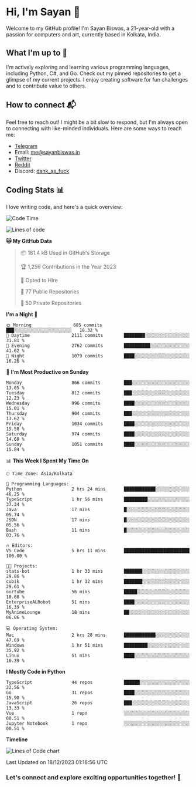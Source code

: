 # Hi, I'm Sayan 👋

Welcome to my GitHub profile! I'm Sayan Biswas, a 21-year-old with a passion for computers and art, currently based in Kolkata, India.

## What I'm up to 🚀

I'm actively exploring and learning various programming languages, including Python, C#, and Go. Check out my pinned repositories to get a glimpse of my current projects. I enjoy creating software for fun challenges and to contribute value to others.

## How to connect 📬

Feel free to reach out! I might be a bit slow to respond, but I'm always open to connecting with like-minded individuals. Here are some ways to reach me:

- [Telegram](https://t.me/dank_as_fuck)
- Email: [me@sayanbiswas.in](mailto:me@sayanbiswas.in)
- [Twitter](https://twitter.com/TheDankDel)
- [Reddit](https://www.reddit.com/user/dank_as_fuck_/)
- Discord: [dank_as_fuck](https://discordapp.com/users/506536929152466945)

## Coding Stats 📊

I love writing code, and here's a quick overview:

<!--START_SECTION:waka-->
![Code Time](http://img.shields.io/badge/Code%20Time-1%2C337%20hrs%2058%20mins-blue)

![Lines of code](https://img.shields.io/badge/From%20Hello%20World%20I%27ve%20Written-6.5%20million%20lines%20of%20code-blue)

**🐱 My GitHub Data** 

> 📦 181.4 kB Used in GitHub's Storage 
 > 
> 🏆 1,256 Contributions in the Year 2023
 > 
> 💼 Opted to Hire
 > 
> 📜 77 Public Repositories 
 > 
> 🔑 50 Private Repositories 
 > 
**I'm a Night 🦉** 

```text
🌞 Morning                685 commits         ███░░░░░░░░░░░░░░░░░░░░░░   10.32 % 
🌆 Daytime                2111 commits        ████████░░░░░░░░░░░░░░░░░   31.81 % 
🌃 Evening                2762 commits        ██████████░░░░░░░░░░░░░░░   41.62 % 
🌙 Night                  1079 commits        ████░░░░░░░░░░░░░░░░░░░░░   16.26 % 
```
📅 **I'm Most Productive on Sunday** 

```text
Monday                   866 commits         ███░░░░░░░░░░░░░░░░░░░░░░   13.05 % 
Tuesday                  812 commits         ███░░░░░░░░░░░░░░░░░░░░░░   12.23 % 
Wednesday                996 commits         ████░░░░░░░░░░░░░░░░░░░░░   15.01 % 
Thursday                 904 commits         ███░░░░░░░░░░░░░░░░░░░░░░   13.62 % 
Friday                   1034 commits        ████░░░░░░░░░░░░░░░░░░░░░   15.58 % 
Saturday                 974 commits         ████░░░░░░░░░░░░░░░░░░░░░   14.68 % 
Sunday                   1051 commits        ████░░░░░░░░░░░░░░░░░░░░░   15.84 % 
```


📊 **This Week I Spent My Time On** 

```text
🕑︎ Time Zone: Asia/Kolkata

💬 Programming Languages: 
Python                   2 hrs 24 mins       ████████████░░░░░░░░░░░░░   46.25 % 
TypeScript               1 hr 56 mins        █████████░░░░░░░░░░░░░░░░   37.34 % 
Java                     17 mins             █░░░░░░░░░░░░░░░░░░░░░░░░   05.74 % 
JSON                     17 mins             █░░░░░░░░░░░░░░░░░░░░░░░░   05.56 % 
Bash                     11 mins             █░░░░░░░░░░░░░░░░░░░░░░░░   03.76 % 

🔥 Editors: 
VS Code                  5 hrs 11 mins       █████████████████████████   100.00 % 

🐱‍💻 Projects: 
stats-bot                1 hr 33 mins        ███████░░░░░░░░░░░░░░░░░░   29.86 % 
cubik                    1 hr 32 mins        ███████░░░░░░░░░░░░░░░░░░   29.61 % 
ourtube                  56 mins             █████░░░░░░░░░░░░░░░░░░░░   18.08 % 
EnterpriseALRobot        51 mins             ████░░░░░░░░░░░░░░░░░░░░░   16.39 % 
MyAnimeLounge            18 mins             ██░░░░░░░░░░░░░░░░░░░░░░░   06.06 % 

💻 Operating System: 
Mac                      2 hrs 28 mins       ████████████░░░░░░░░░░░░░   47.69 % 
Windows                  1 hr 51 mins        █████████░░░░░░░░░░░░░░░░   35.92 % 
Linux                    51 mins             ████░░░░░░░░░░░░░░░░░░░░░   16.39 % 
```

**I Mostly Code in Python** 

```text
TypeScript               44 repos            ██████░░░░░░░░░░░░░░░░░░░   22.56 % 
Go                       31 repos            ████░░░░░░░░░░░░░░░░░░░░░   15.90 % 
JavaScript               26 repos            ███░░░░░░░░░░░░░░░░░░░░░░   13.33 % 
Vue                      1 repo              ░░░░░░░░░░░░░░░░░░░░░░░░░   00.51 % 
Jupyter Notebook         1 repo              ░░░░░░░░░░░░░░░░░░░░░░░░░   00.51 % 
```



**Timeline**

![Lines of Code chart](https://raw.githubusercontent.com/Dank-del/Dank-del/main/assets/bar_graph.png)


 Last Updated on 18/12/2023 01:16:56 UTC
<!--END_SECTION:waka-->

### Let's connect and explore exciting opportunities together! 🚀
